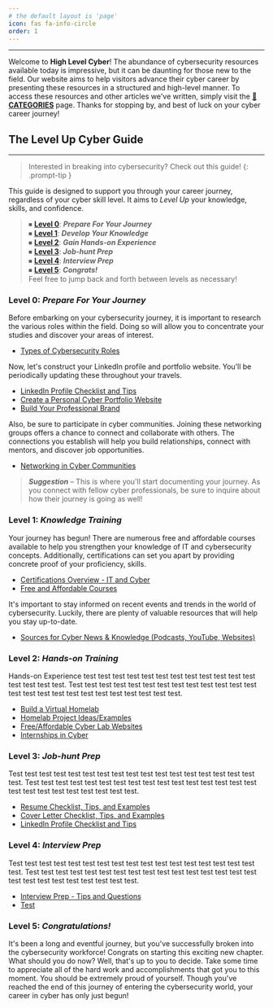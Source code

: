 ```yaml
---
# the default layout is 'page'
icon: fas fa-info-circle
order: 1
---
```


---

Welcome to **High Level Cyber**! The abundance of cybersecurity resources available today is impressive, but it can be daunting for those new to the field. Our website aims to help visitors advance their cyber career by presenting these resources in a structured and high-level manner. To access these resources and other articles we've written, simply visit the **[📂CATEGORIES](https://www.highlevelcyber.io/categories/)** page. Thanks for stopping by, and best of luck on your cyber career journey!

## The **Level Up Cyber** Guide
---

> Interested in breaking into cybersecurity? Check out this guide!
{: .prompt-tip }

This guide is designed to support you through your career journey, regardless of your cyber skill level. It aims to *Level Up* your knowledge, skills, and confidence. 

> ⏹ **[Level 0](https://www.highlevelcyber.io/about/#level-0-prepare-for-your-journey)**: **_Prepare For Your Journey_** <br>
> ⏹ **[Level 1](https://www.highlevelcyber.io/about/#level-1-knowledge-training)**: **_Develop Your Knowledge_** <br>
> ⏹ **[Level 2](https://www.highlevelcyber.io/about/#level-2-hands-on-training)**: **_Gain Hands-on Experience_** <br>
> ⏹ **[Level 3](https://www.highlevelcyber.io/about/#level-3-job-hunt-prep)**: **_Job-hunt Prep_** <br>
> ⏹ **[Level 4](https://www.highlevelcyber.io/about/#level-4-interview-prep)**: **_Interview Prep_** <br>
> ⏹ **[Level 5](https://www.highlevelcyber.io/about/#level-5-congratulations)**: **_Congrats!_** <br>
> Feel free to jump back and forth between levels as necessary!

### **Level 0**: *Prepare For Your Journey*

Before embarking on your cybersecurity journey, it is important to research the various roles within the field. Doing so will allow you to concentrate your studies and discover your areas of interest.
* [Types of Cybersecurity Roles](/posts/Types-of-Cybersecurity-Roles/)

Now, let's construct your LinkedIn profile and portfolio website. You’ll be periodically updating these throughout your travels. 
* [LinkedIn Profile Checklist and Tips](/posts/LinkedIn-Profile-Checklist-and-Tips/)
* [Create a Personal Cyber Portfolio Website](/posts/Create-a-Personal-Cyber-Portfolio-Website/)
* [Build Your Professional Brand](/posts/Build-Your-Personal-Brand/)

Also, be sure to participate in cyber communities. Joining these networking groups offers a chance to connect and collaborate with others. The connections you establish will help you build relationships, connect with mentors, and discover job opportunities. 
* [Networking in Cyber Communities](/posts/Networking-in-Cyber-Communities/)

> **_Suggestion_** – This is where you'll start documenting your journey. As you connect with fellow cyber professionals, be sure to inquire about how their journey is going as well! 

### **Level 1**: *Knowledge Training*
Your journey has begun! There are numerous free and affordable courses available to help you strengthen your knowledge of IT and cybersecurity concepts. Additionally, certifications can set you apart by providing concrete proof of your proficiency, skills.
* [Certifications Overview - IT and Cyber](/posts/Overview-IT-and-Cyber-Certifications/)
* [Free and Affordable Courses](/posts/Free-and-Affordable-Cyber-Courses/)

It's important to stay informed on recent events and trends in the world of cybersecurity. Luckily, there are plenty of valuable resources that will help you stay up-to-date. 
* [Sources for Cyber News & Knowledge (Podcasts, YouTube, Websites)](/posts/Sources-for-Cyber-News-and-Knowledge/)


### **Level 2**: *Hands-on Training*
Hands-on Experience test test test test test test test test test test test test test test test test. Test test test test test test test test test test test test test test test test test test test test test test test test test.
* [Build a Virtual Homelab](https://google.com)
* [Homelab Project Ideas/Examples](https://google.com)
* [Free/Affordable Cyber Lab Websites](https://google.com)
* [Internships in Cyber](https://google.com)

### **Level 3**: *Job-hunt Prep*
Test test test test test test test test test test test test test test test test test test. Test test test test test test test test test test test test test test test test test test test test test test test test test.
* [Resume Checklist, Tips, and Examples](https://google.com)
* [Cover Letter Checklist, Tips, and Examples](https://google.com)
* [LinkedIn Profile Checklist and Tips](https://google.com)

### **Level 4**: *Interview Prep*
Test test test test test test test test test test test test test test test test test test. Test test test test test test test test test test test test test test test test test test test test test test test test test.
* [Interview Prep - Tips and Questions](https://google.com)
* [Test](https://google.com)

### **Level 5**: *Congratulations!*
It's been a long and eventful journey, but you've successfully broken into the cybersecurity workforce! Congrats on starting this exciting new chapter. What should you do now? Well, that's up to you to decide. Take some time to appreciate all of the hard work and accomplishments that got you to this moment. You should be extremely proud of yourself. Though you've reached the end of this journey of entering the cybersecurity world, your career in cyber has only just begun!
